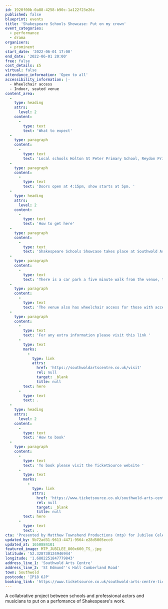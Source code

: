 ```yaml
---
id: 1920f00b-0a88-4258-b90c-1a122f23e26c
published: false
blueprint: events
title: 'Shakespeare Schools Showcase: Put on my crown'
event_categories:
  - performance
  - drama
organisers:
  - prominent
start_date: '2022-06-01 17:00'
end_date: '2022-06-01 20:00'
free: false
cost_details: £5
virtual: false
attendance_information: 'Open to all'
accessibility_information: |-
  - Wheelchair access
  - Indoor, seated venue
content_area:
  -
    type: heading
    attrs:
      level: 2
    content:
      -
        type: text
        text: 'What to expect'
  -
    type: paragraph
    content:
      -
        type: text
        text: 'Local schools Holton St Peter Primary School, Reydon Primary School and Wenhaston Primary School have been working with professional actors and musicians to present a showcase of scenes with Shakespeare’s Kings, Queens, Dukes, Duchesses and their courtiers.'
  -
    type: paragraph
    content:
      -
        type: text
        text: 'Doors open at 4:15pm, show starts at 5pm. '
  -
    type: heading
    attrs:
      level: 2
    content:
      -
        type: text
        text: 'How to get here'
  -
    type: paragraph
    content:
      -
        type: text
        text: 'Shakespeare Schools Showcase takes place at Southwold Arts Centre, IP18 6JP'
  -
    type: paragraph
    content:
      -
        type: text
        text: 'There is a car park a five minute walk from the venue, there is alternative car parking on Gardner Road on Southwold Common.'
  -
    type: paragraph
    content:
      -
        type: text
        text: 'The venue also has wheelchair access for those with accessibility needs.'
  -
    type: paragraph
    content:
      -
        type: text
        text: 'For any extra information please visit this link '
      -
        type: text
        marks:
          -
            type: link
            attrs:
              href: 'https://southwoldartscentre.co.uk/visit'
              rel: null
              target: _blank
              title: null
        text: here
      -
        type: text
        text: .
  -
    type: heading
    attrs:
      level: 2
    content:
      -
        type: text
        text: 'How to book'
  -
    type: paragraph
    content:
      -
        type: text
        text: 'To book please visit the TicketSource website '
      -
        type: text
        marks:
          -
            type: link
            attrs:
              href: 'https://www.ticketsource.co.uk/southwold-arts-centre-tickets/shakespeare-celebration-schools-showcase/e-rxqdzq'
              rel: null
              target: _blank
              title: null
        text: here
      -
        type: text
        text: .
cta: 'Presented by Matthew Townshend Productions (mtp) for Jubilee Celebration Week.'
updated_by: 5b72ad31-9613-4471-9564-e28d5005ecc0
updated_at: 1650884101
featured_image: MTP_JUBILEE_800x600_TS_.jpg
latitude: '52.328730124946944'
longitude: '1.6802251847779843'
address_line_1: 'Southwold Arts Centre'
address_line_2: 'St Edmund''s Hall Cumberland Road'
town: Southwold
postcode: 'IP18 6JP'
booking_link: 'https://www.ticketsource.co.uk/southwold-arts-centre-tickets/shakespeare-celebration-schools-showcase/e-rxqdzq'
---
```

A collabrative project between schools and professional actors and musicians to put on a perfomance of Shakespeare's work.